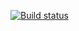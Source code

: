 [![Build status](https://ci.appveyor.com/api/projects/status/0obw9y2tg36ex1pc?svg=true)](https://ci.appveyor.com/project/MargaritkaM/dz21bdd-page-object)
